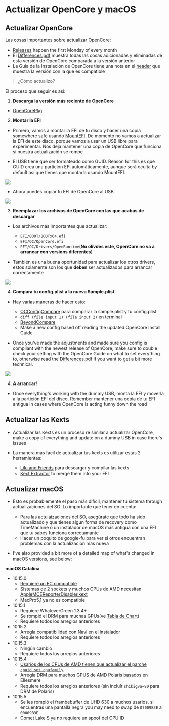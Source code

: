 # Actualizar OpenCore y macOS





## Actualizar OpenCore

Las cosas importantes sobre actualizar OpenCore:

* [Releases](https://github.com/acidanthera/OpenCorePkg/releases) happen the first Monday of every month
* El [Differences.pdf](https://github.com/acidanthera/OpenCorePkg/blob/master/Docs/Differences/Differences.pdf) muestra todas las cosas adicionadas y eliminadas de esta versión de OpenCore comparada a la versión anterior
* La Guía de la Instalación de OpenCore tiene una nota en el [header](https://inyextciones.github.io/OpenCore-Install-Guide/) que muestra la versión con la que es compatible

> ¿Cómo actualizo?

El proceso que seguir es así:

1. **Descarga la versión más reciente de OpenCore**

* [OpenCorePkg](https://github.com/acidanthera/OpenCorePkg/releases)

2. **Montar la EFI**

* Primero, vamos a montar la EFI de tu disco y hacer una copia somewhere safe usando [MountEFI](https://github.com/corpnewt/MountEFI). De momento no vamos a actualizar la EFI de este disco, porque vamos a usar un USB libre para experimentar. Nos deja mantener una copia de OpenCore que funciona si nuestra actualización se rompe

* El USB tiene que ser formateado como GUID. Reason for this es que GUID crea una partición EFI automáticamente, aunque será oculta by default así que tienes que montarla usando MountEFI.

![](../images/post-install/update-md/usb-erase.png)

* Ahora puedes copiar tu EFI de OpenCore al USB

![](../images/post-install/update-md/usb-folder.png)

3. **Reemplazar los archivos de OpenCore con las que acabas de descargar**

* Los archivos más importantes que actualizar:

  * `EFI/BOOT/BOOTx64.efi`
  * `EFI/OC/OpenCore.efi`
  * `EFI/OC/Drivers/OpenRuntime`(**No olivdes este, OpenCore no va a arrancar con versions diferentes**)

* También es una buena oportunidad para actualizar los otros drivers, estos solamente son los que **deben** ser actualizados para arrancar correctamente

![](../images/post-install/update-md/usb-folder-highlight.png)

4. **Compara tu config.plist a la nueva Sample.plist**

* Hay varias maneras de hacer esto:

  * [OCConfigCompare](https://github.com/corpnewt/OCConfigCompare) para comparar la sample.plist y tu config.plist
  * `diff (file input 1) (file input 2)` en terminal
  * [BeyondCompare](https://www.scootersoftware.com)
  * Make a new config based off reading the updated OpenCore Install Guide

* Once you've made the adjustments and made sure you config is compliant with the newest release of OpenCore, make sure to double check your setting with the OpenCore Guide on what to set everything to, otherwise read the [Differences.pdf](https://github.com/acidanthera/OpenCorePkg/blob/master/Docs/Differences/Differences.pdf) if you want to get a bit more technical.

![](../images/post-install/update-md/oc-config-compare.png)

4. **A arrancar!**

* Once everything's working with the dummy USB, monta la EFI y moverla a la partición EFI del disco. Remember mantener una copia de tu EFI antigua in cases where OpenCore is acting funny down the road

## Actualizar las Kexts

* Actualizar las Kexts es un proceso re similar a actualizar OpenCore, make a copy of everything and update on a dummy USB in case there's issues

* La manera más fácil de actualizar tus kexts es utilizar estas 2 herramientas:

  * [Lilu and Friends](https://github.com/corpnewt/Lilu-and-Friends) para descargar y compilar las kexts
  * [Kext Extractor](https://github.com/corpnewt/KextExtractor) to merge them into your EFI

## Actualizar macOS

* Esto es probablemente el paso más difícil, mantener tu sistema through actualizaciones del SO. Lo importante que tener en cuenta:
  * Para las actulaizaciones del SO, asegúrate que todo ha sido actualizado y que tienes algun forma de recovery como TimeMachine o un instalador de macOS más antigua con una EFI que tu sabes funciona correctamante
  * Hacer un poquito de google-fu para ver si otros encuentran problemas con la actualizacion más nueva

* I've also provided a bit more of a detailed map of what's changed in macOS versions, see below:

**macOS Catalina**

* 10.15.0
  * [Requiere un EC compatible](https://dortania.github.io/Getting-Started-With-ACPI/)
  * Sistemas de 2 sockets y muchos CPUs de AMD necesitan [AppleMCEReporterDisabler.kext](https://github.com/acidanthera/bugtracker/files/3703498/AppleMCEReporterDisabler.kext.zip)
  * MacPro5,1 ya no es compatible
* 10.15.1
  * Requiere WhateverGreen 1.3.4+
  * Se rompió el DRM para muchas GPUs(ve [Tabla de Chart](https://github.com/acidanthera/WhateverGreen/blob/master/Manual/FAQ.Chart.md))
  * Requiere todos los arreglos anteriores
* 10.15.2
  * Arregla compatibilidad con Navi en el instalador
  * Requiere todos los arreglos anteriores
* 10.15.3
  * Ningún cambio
  * Requiere todos los arreglos anteriores
* 10.15.4
  * [Usarios de los CPUs de AMD tienen que actualizar el parche `cpuid_set_cpufamily`](https://github.com/AMD-OSX/AMD_Vanilla)
  * Arregla DRM para muchos GPUS de AMD Polaris basados en Ellesmere
  * Requiere todos los arreglos anteriores (sin incluír `shikigva=80` para DRM de Polaris)
* 10.15.5
  * Se les rompió el frambebuffer de UHD 630 a muchos usarios, si encuentras una pantalla negra you may need to swap de `07009B3E` a `00009B3E`
  * Comet Lake S ya no requiere un spoof del CPU ID
